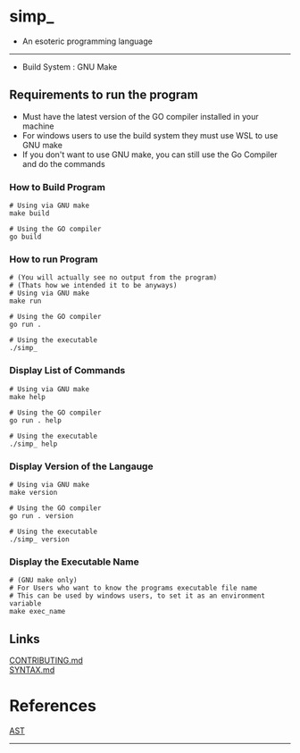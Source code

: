 # simp_ 
- An esoteric programming language

---
- Build System : GNU Make

## Requirements to run the program
- Must have the latest version of the GO compiler installed in your machine
- For windows users to use the build system they must use WSL to use GNU make
- If you don't want to use GNU make, you can still use the Go Compiler and do the commands

### How to Build Program
```
# Using via GNU make
make build

# Using the GO compiler
go build
```

### How to run Program
```
# (You will actually see no output from the program)
# (Thats how we intended it to be anyways)
# Using via GNU make
make run

# Using the GO compiler
go run .

# Using the executable
./simp_
```

### Display List of Commands
```
# Using via GNU make
make help

# Using the GO compiler
go run . help

# Using the executable
./simp_ help
```

### Display Version of the Langauge
```
# Using via GNU make
make version

# Using the GO compiler
go run . version

# Using the executable 
./simp_ version
```

### Display the Executable Name
```
# (GNU make only)
# For Users who want to know the programs executable file name 
# This can be used by windows users, to set it as an environment variable
make exec_name
```
## Links
[CONTRIBUTING.md](https://github.com/KisuraWSP/simp_/blob/main/CONTRIBUTING.md)<br>
[SYNTAX.md](https://github.com/KisuraWSP/simp_/blob/main/SYNTAX.md)

# References
[AST](https://en.wikipedia.org/wiki/Abstract_syntax_tree)


---

